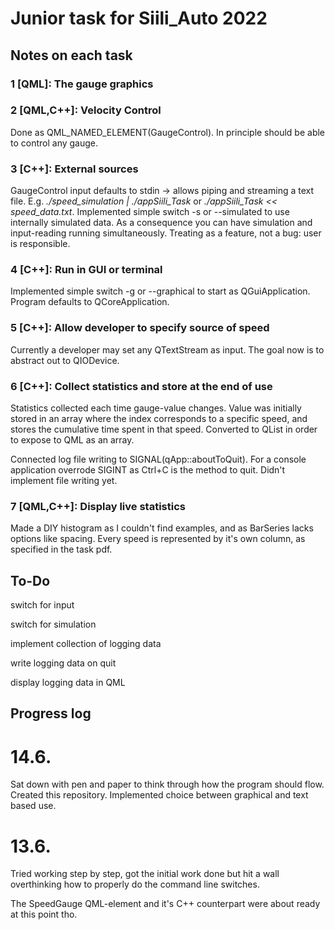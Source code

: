 # Junior task for Siili_Auto 2022

## Notes on each task

### 1 [QML]: The gauge graphics

### 2 [QML,C++]: Velocity Control

Done as QML_NAMED_ELEMENT(GaugeControl). In principle should be able to control any gauge.

### 3 [C++]: External sources

GaugeControl input defaults to stdin -> allows piping and streaming a text file. E.g. *./speed_simulation | ./appSiili_Task* or *./appSiili_Task << speed_data.txt*. Implemented simple switch -s or --simulated to use internally simulated data. As a consequence you can have simulation and input-reading running simultaneously. Treating as a feature, not a bug: user is responsible.

### 4 [C++]: Run in GUI or terminal

Implemented simple switch -g or --graphical to start as QGuiApplication. Program defaults to QCoreApplication. 

### 5 [C++]: Allow developer to specify source of speed

Currently a developer may set any QTextStream as input. The goal now is to abstract out to QIODevice.

### 6 [C++]: Collect statistics and store at the end of use

Statistics collected each time gauge-value changes. Value was initially stored in an array where the index corresponds to a specific speed, and stores the cumulative time spent in that speed. Converted to QList in order to expose to QML as an array.

Connected log file writing to SIGNAL(qApp::aboutToQuit). For a console application overrode SIGINT as Ctrl+C is the method to quit. Didn't implement file writing yet.


### 7 [QML,C++]: Display live statistics

Made a DIY histogram as I couldn't find examples, and as BarSeries lacks options like spacing. Every speed is represented by it's own column, as specified in the task pdf. 

## To-Do

switch for input

switch for simulation

implement collection of logging data

write logging data on quit

display logging data in QML

## Progress log

# 14.6.

Sat down with pen and paper to think through how the program should flow. Created this repository. Implemented choice between graphical and text based use.

# 13.6.

Tried working step by step, got the initial work done but hit a wall overthinking how to properly do the command line switches.

The SpeedGauge QML-element and it's C++ counterpart were about ready at this point tho.
